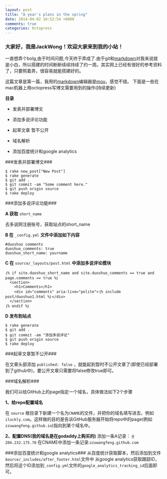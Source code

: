 ```yaml
---
layout: post
title: "A year's plans in the spring"
date: 2014-04-02 16:52:54 +0800
comments: true
categories: Octopress
---
```

### 大家好，我是JackWong！欢迎大家来到我的小站！

一直想弄个bolg,由于时间问题,今天终于弄成了.由于git和[markdown](http://en.wikipedia.org/wiki/Markdown)对我来说就是小白，所以搭建的时间断断续续持续了约一周。其实网上已经有很好的参考资料了，只要照着弄，很容易就能搭建好的。

这篇文章是第一篇，我用的[markdown](http://en.wikipedia.org/wiki/Markdown)编辑器是[mou](http://www.mouapp.com)，感觉不错。
下面是一些在mac机器上用octopress写博文需要用到的操作(持续更新)

**目录**

* 发表并部署博文

* 添加多说评论功能

* 起草文章 暂不公开

* 域名解析

* 添加百度统计和google analytics

###发表并部署博文###
```
$ rake new_post["New Post"]
$ rake generate
$ git add .
$ git commit -am "Some comment here." 
$ git push origin source
$ rake deploy
```
###添加多说评论功能###

**A 获取** ``short_name``

去多说网注册账号，获取站点的short_name

**B 在** ``_config.yml`` **文件中添加如下内容**

```
#duoshuo comments
duoshuo_comments: true
duoshuo_short_name: yourname
```
**C 在** ``source/_layouts/post.html`` **中添加多说评论模块**

```
｛% if site.duoshuo_short_name and site.duoshuo_comments == true and page.comments == true %｝
  <section>
    <h1>Comments</h1>
    <div id="comments" aria-live="polite">｛% include post/duoshuo1.html %｝</div>
  </section>
｛% endif %｝
```
**D 发布到站点**

```
$ rake generate
$ git add .
$ git commit -am "添加多说评论" 
$ git push origin source
$ rake deploy
```

###起草文章暂不公开###

在文章头部添加 ``published: false`` ，就能起到暂时不公开文章了(即使已经部署到了github中)，要公开文章只需要将false修改true即可。

###域名解析###

我们可以给GitHub上的page指定一个域名，具体做法如下2个步骤

**1、给repo配置域名**

在 ``source`` 根目录下新建一个名为``CNAME``的文件，并把你的域名填写进去，例如``iluckly.com``。这样做的目的是告诉GitHub服务器开始将repo中的page(例如``zzuwangfeng.github.io``)指向到某个域名中。

**2、配置DNS(我的域名是在godaddy上购买的)**
添加一条A记录： ``@ 204.232.175.78`` 在CNAME中添加一条记录:``zzuwangfeng.github.com``

###添加百度统计和google analytics###
从百度统计获取脚本，然后添加到文件s``ource/_includes/after_footer.html``文件中 从google analytics获取跟踪ID，然后将这个ID添加到``_config.yml``文件的``google_analytics_tracking_id``后面即可。





